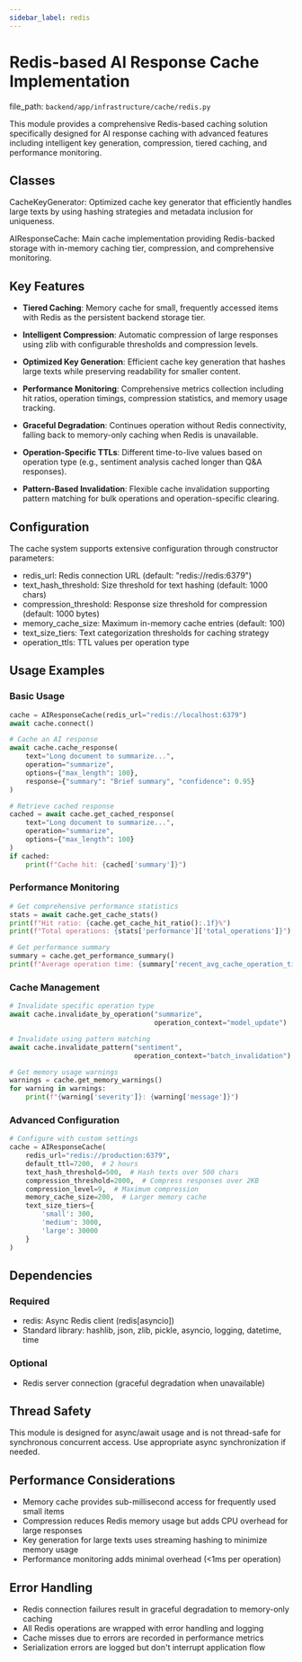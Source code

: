 ```yaml
---
sidebar_label: redis
---
```


# Redis-based AI Response Cache Implementation

  file_path: `backend/app/infrastructure/cache/redis.py`

This module provides a comprehensive Redis-based caching solution specifically designed
for AI response caching with advanced features including intelligent key generation,
compression, tiered caching, and performance monitoring.

## Classes

CacheKeyGenerator: Optimized cache key generator that efficiently handles large texts
by using hashing strategies and metadata inclusion for uniqueness.

AIResponseCache: Main cache implementation providing Redis-backed storage with
in-memory caching tier, compression, and comprehensive monitoring.

## Key Features

- **Tiered Caching**: Memory cache for small, frequently accessed items with Redis
as the persistent backend storage tier.

- **Intelligent Compression**: Automatic compression of large responses using zlib
with configurable thresholds and compression levels.

- **Optimized Key Generation**: Efficient cache key generation that hashes large
texts while preserving readability for smaller content.

- **Performance Monitoring**: Comprehensive metrics collection including hit ratios,
operation timings, compression statistics, and memory usage tracking.

- **Graceful Degradation**: Continues operation without Redis connectivity, falling
back to memory-only caching when Redis is unavailable.

- **Operation-Specific TTLs**: Different time-to-live values based on operation
type (e.g., sentiment analysis cached longer than Q&A responses).

- **Pattern-Based Invalidation**: Flexible cache invalidation supporting pattern
matching for bulk operations and operation-specific clearing.

## Configuration

The cache system supports extensive configuration through constructor parameters:

- redis_url: Redis connection URL (default: "redis://redis:6379")
- text_hash_threshold: Size threshold for text hashing (default: 1000 chars)
- compression_threshold: Response size threshold for compression (default: 1000 bytes)
- memory_cache_size: Maximum in-memory cache entries (default: 100)
- text_size_tiers: Text categorization thresholds for caching strategy
- operation_ttls: TTL values per operation type

## Usage Examples

### Basic Usage

```python
cache = AIResponseCache(redis_url="redis://localhost:6379")
await cache.connect()

# Cache an AI response
await cache.cache_response(
    text="Long document to summarize...",
    operation="summarize",
    options={"max_length": 100},
    response={"summary": "Brief summary", "confidence": 0.95}
)

# Retrieve cached response
cached = await cache.get_cached_response(
    text="Long document to summarize...",
    operation="summarize",
    options={"max_length": 100}
)
if cached:
    print(f"Cache hit: {cached['summary']}")
```

### Performance Monitoring

```python
# Get comprehensive performance statistics
stats = await cache.get_cache_stats()
print(f"Hit ratio: {cache.get_cache_hit_ratio():.1f}%")
print(f"Total operations: {stats['performance']['total_operations']}")

# Get performance summary
summary = cache.get_performance_summary()
print(f"Average operation time: {summary['recent_avg_cache_operation_time']:.3f}s")
```

### Cache Management

```python
# Invalidate specific operation type
await cache.invalidate_by_operation("summarize",
                                    operation_context="model_update")

# Invalidate using pattern matching
await cache.invalidate_pattern("sentiment",
                               operation_context="batch_invalidation")

# Get memory usage warnings
warnings = cache.get_memory_warnings()
for warning in warnings:
    print(f"{warning['severity']}: {warning['message']}")
```

### Advanced Configuration

```python
# Configure with custom settings
cache = AIResponseCache(
    redis_url="redis://production:6379",
    default_ttl=7200,  # 2 hours
    text_hash_threshold=500,  # Hash texts over 500 chars
    compression_threshold=2000,  # Compress responses over 2KB
    compression_level=9,  # Maximum compression
    memory_cache_size=200,  # Larger memory cache
    text_size_tiers={
        'small': 300,
        'medium': 3000,
        'large': 30000
    }
)
```

## Dependencies

### Required

- redis: Async Redis client (redis[asyncio])
- Standard library: hashlib, json, zlib, pickle, asyncio, logging, datetime, time

### Optional

- Redis server connection (graceful degradation when unavailable)

## Thread Safety

This module is designed for async/await usage and is not thread-safe for
synchronous concurrent access. Use appropriate async synchronization if needed.

## Performance Considerations

- Memory cache provides sub-millisecond access for frequently used small items
- Compression reduces Redis memory usage but adds CPU overhead for large responses
- Key generation for large texts uses streaming hashing to minimize memory usage
- Performance monitoring adds minimal overhead (<1ms per operation)

## Error Handling

- Redis connection failures result in graceful degradation to memory-only caching
- All Redis operations are wrapped with error handling and logging
- Cache misses due to errors are recorded in performance metrics
- Serialization errors are logged but don't interrupt application flow
